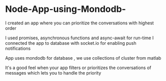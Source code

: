 # Node-App-using-Mondodb-
I created an app where you can prioritize the conversations with highest order

I used promises, asynchronous functions and async-await for run-time
I connected the app to database with socket.io for enabling push notifications

App uses mondodb for database , we use collections of cluster from matlab

It's a good feel when your app filters or prioritizes the conversations of messages which lets you to handle the priority
